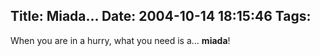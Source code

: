 Title: Miada...
Date: 2004-10-14 18:15:46
Tags: 
---
When you are in a hurry, what you need is a… <strong>miada</strong>!

